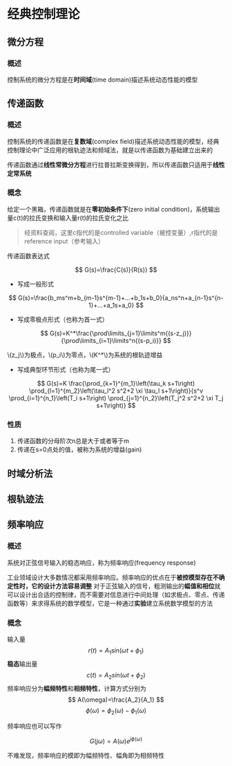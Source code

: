 # 经典控制理论

## 微分方程
### 概述
控制系统的微分方程是在**时间域**(time domain)描述系统动态性能的模型
## 传递函数
### 概述
控制系统的传递函数是在**复数域**(complex field)描述系统动态性能的模型，经典控制理论中广泛应用的根轨迹法和频域法，就是以传递函数为基础建立出来的

传递函数通过**线性常微分方程**进行拉普拉斯变换得到，所以传递函数只适用于**线性定常系统**

### 概念
给定一个黑箱，传递函数就是在**零初始条件下**(zero initial condition)，系统输出量c(t)的拉氏变换和输入量r(t)的拉氏变化之比

> 经资料查阅，这里c指代的是controlled variable（被控变量）,r指代的是reference input（参考输入）

传递函数表达式

$$ G(s)=\frac{C(s)}{R(s)} $$

+ 写成一般形式

$$ G(s)=\frac{b_ms^m+b_{m-1}s^{m-1}+...+b_1s+b_0}{a_ns^n+a_{n-1}s^{n-1}+...+a_1s+a_0} $$

+ 写成零极点形式（也称为首一式）

$$ G(s)=K^*\frac{\prod\limits_{j=1}\limits^m{(s-z_j)}}{\prod\limits_{i=1}\limits^n{(s-p_i)}} $$

\\(z_j\\)为极点，\\(p_i\\)为零点，\\(K^*\\)为系统的根轨迹增益

+ 写成典型环节形式（也称为尾一式）

$$
G(s)=K \frac{\prod_{k=1}^{m_1}\left(\tau_k s+1\right) \prod_{l=1}^{m_2}\left(\tau_l^2 s^2+2 \xi \tau_l s+1\right)}{s^v \prod_{i=1}^{n_1}\left(T_i s+1\right) \prod_{j=1}^{n_2}\left(T_j^2 s^2+2 \xi T_j s+1\right)}
$$


### 性质
1. 传递函数的分母阶次n总是大于或者等于m
2. 传递在s=0点处的值，被称为系统的增益(gain)


## 时域分析法




## 根轨迹法

## 频率响应
### 概述
系统对正弦信号输入的稳态响应，称为频率响应(frequency response)

工业领域设计大多数情况都采用频率响应。频率响应的优点在于**被控模型存在不确定性时，它的设计方法容易调整**
对于正弦输入的信号，粗测输出的**幅值和相位**就可以设计出合适的控制律，而不需要对信息进行中间处理（如求极点、零点、传递函数等）来求得系统的数学模型，它是一种通过**实验**建立系统数学模型的方法

### 概念
输入量
$$ r(t)=A_1sin(\omega t+\phi_1) $$
**稳态**输出量
$$ c(t)=A_2sin(\omega t+\phi_2) $$
频率响应分为**幅频特性**和**相频特性**，计算方式分别为
$$ A(\omega)=\frac{A_2}{A_1} $$
$$ \phi(\omega)=\phi_2(\omega)-\phi_1(\omega) $$

频率响应也可以写作

$$ G(j\omega)=A(\omega)e^{j\phi(\omega)}$$

不难发现，频率响应的模即为幅频特性、幅角即为相频特性
